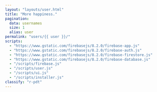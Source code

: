 ```yaml
---
layout: "layouts/user.html"
title: "More happiness."
pagination:
  data: usernames
  size: 1
  alias: user
permalink: "users/{{ user }}/"
scripts:
  - "https://www.gstatic.com/firebasejs/8.2.0/firebase-app.js"
  - "https://www.gstatic.com/firebasejs/8.2.0/firebase-auth.js"
  - "https://www.gstatic.com/firebasejs/8.2.0/firebase-firestore.js"
  - "https://www.gstatic.com/firebasejs/8.2.0/firebase-database.js"
  - "/scripts/firebase.js"
  - "/scripts/user.js"
  - "/scripts/ui.js"
  - "/scripts/installer.js"
classify: "r-pdt"
---
```

